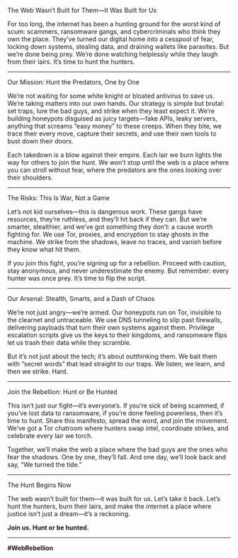 The Web Wasn’t Built for Them—It Was Built for Us

For too long, the internet has been a hunting ground for the worst kind of scum: scammers, ransomware gangs, and cybercriminals who think they own the place. They’ve turned our digital home into a cesspool of fear, locking down systems, stealing data, and draining wallets like parasites. But we’re done being prey. We’re done watching helplessly while they laugh from their lairs. It’s time to hunt the hunters.

---

Our Mission: Hunt the Predators, One by One

We’re not waiting for some white knight or bloated antivirus to save us. We’re taking matters into our own hands. Our strategy is simple but brutal: set traps, lure the bad guys, and strike when they least expect it. We’re building honeypots disguised as juicy targets—fake APIs, leaky servers, anything that screams “easy money” to these creeps. When they bite, we trace their every move, capture their secrets, and use their own tools to bust down their doors.

Each takedown is a blow against their empire. Each lair we burn lights the way for others to join the hunt. We won’t stop until the web is a place where you can stroll without fear, where the predators are the ones looking over their shoulders.

---

The Risks: This Is War, Not a Game

Let’s not kid ourselves—this is dangerous work. These gangs have resources, they’re ruthless, and they’ll hit back if they can. But we’re smarter, stealthier, and we’ve got something they don’t: a cause worth fighting for. We use Tor, proxies, and encryption to stay ghosts in the machine. We strike from the shadows, leave no traces, and vanish before they know what hit them.

If you join this fight, you’re signing up for a rebellion. Proceed with caution, stay anonymous, and never underestimate the enemy. But remember: every hunter was once prey. It’s time to flip the script.

---

Our Arsenal: Stealth, Smarts, and a Dash of Chaos

We’re not just angry—we’re armed. Our honeypots run on Tor, invisible to the clearnet and untraceable. We use DNS tunneling to slip past firewalls, delivering payloads that turn their own systems against them. Privilege escalation scripts give us the keys to their kingdoms, and ransomware flips let us trash their data while they scramble.

But it’s not just about the tech; it’s about outthinking them. We bait them with “secret words” that lead straight to our traps. We listen, we learn, and then we strike. Hard.

---

Join the Rebellion: Hunt or Be Hunted

This isn’t just our fight—it’s everyone’s. If you’re sick of being scammed, if you’ve lost data to ransomware, if you’re done feeling powerless, then it’s time to hunt. Share this manifesto, spread the word, and join the movement. We’ve got a Tor chatroom where hunters swap intel, coordinate strikes, and celebrate every lair we torch.

Together, we’ll make the web a place where the bad guys are the ones who fear the shadows. One by one, they’ll fall. And one day, we’ll look back and say, “We turned the tide.”

---

The Hunt Begins Now

The web wasn’t built for them—it was built for us. Let’s take it back. Let’s hunt the hunters, burn their lairs, and make the internet a place where justice isn’t just a dream—it’s a reckoning.

**Join us. Hunt or be hunted.**

---

**#WebRebellion**